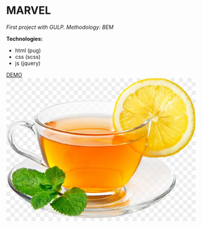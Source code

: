 # MARVEL
*First project with GULP. Methodology: BEM*

**Technologies:**
* html (pug) 
* css (scss)
* js (jquery)

[DEMO](https://katiailchenko.github.io/marvel/dist/index.html)
![MARVEL](dist/img/favicon.png)